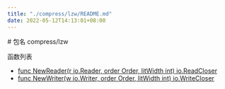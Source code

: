 ```yaml
---
title: "./compress/lzw/README.md"
date: 2022-05-12T14:13:01+08:00
---
```

﻿# 包名 compress/lzw

函数列表

- [func NewReader(r io.Reader, order Order, litWidth int) io.ReadCloser](NewReader.md)
- [func NewWriter(w io.Writer, order Order, litWidth int) io.WriteCloser](NewWriter.md)